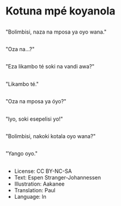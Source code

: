 # Kotuna mpé koyanola

##
"Bolimbisi, naza na mposa ya oyo wana."

##
"Oza na...?"

##
"Eza likambo té soki na vandi awa?"

##
"Likambo té."

##
"Oza na mposa ya óyo?"

##
"Iyo, soki esepelisi yo!"

##
"Bolimbisi, nakoki kotala oyo wana?"

##
"Yango oyo."

##
* License: CC BY-NC-SA
* Text: Espen Stranger-Johannessen
* Illustration: Aakanee
* Translation: Paul
* Language: ln
